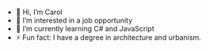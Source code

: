 - 👋 Hi, I’m Carol
- 👀 I’m interested in a job opportunity
- 🌱 I’m currently learning C# and JavaScript
- ⚡ Fun fact: I have a degree in architecture and urbanism.

<!---
Carolinesilva91/Carolinesilva91 is a ✨ special ✨ repository because its `README.md` (this file) appears on your GitHub profile.
You can click the Preview link to take a look at your changes.
--->
